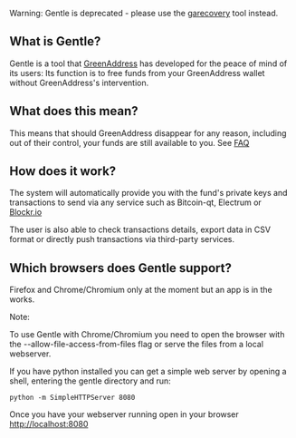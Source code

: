 Warning: Gentle is deprecated - please use the [garecovery](https://github.com/greenaddress/garecovery) tool instead.

## What is Gentle?

Gentle is a tool that [GreenAddress](https://greenaddress.it) has developed for the peace of mind of its users: Its function is to free funds from your GreenAddress wallet without GreenAddress's intervention.

## What does this mean?

This means that should GreenAddress disappear for any reason, including out of their control, your funds are still available to you. See [FAQ](https://greenaddress.it/faq)

## How does it work?

The system will automatically provide you with the fund's private keys and transactions to send via any service such as Bitcoin-qt, Electrum or [Blockr.io](https://btc.blockr.io/tx/push)

The user is also able to check transactions details, export data in CSV format or directly push transactions via third-party services.

## Which browsers does Gentle support?

Firefox and Chrome/Chromium only at the moment but an app is in the works.

Note:

To use Gentle with Chrome/Chromium you need to open the browser with the --allow-file-access-from-files flag or serve the files from a local webserver.

If you have python installed you can get a simple web server by opening a shell, entering the gentle directory and run:

 `python -m SimpleHTTPServer 8080`

Once you have your webserver running open in your browser [http://localhost:8080](http://localhost:8080)
